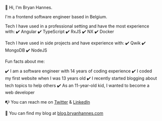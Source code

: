 👋 Hi, I'm Bryan Hannes.

I'm a frontend software engineer based in Belgium. 

Tech I have used in a professional setting and have the most experience with:
✔️ Angular
✔️ TypeScript
✔️ RxJS
✔️ NX
✔️ Docker

Tech I have used in side projects and have experience with:
✔️ Qwik
✔️ MongoDB
✔️ NodeJS

Fun facts about me:

✔️ I am a software engineer with 14 years of coding experience
✔️ I coded my first website when I was 13 years old
✔️ I recently started blogging about tech topics to help others
✔️ As an 11-year-old kid, I wanted to become a web developer


📭 You can reach me on <a href="https://twitter.com/BryanHannes" target="_blank">Twitter</a> & <a href="https://www.linkedin.com/in/bryan-hannes/" target="_blank">LinkedIn</a>

📑 You can find my blog at <a href="https://blog.bryanhannes.com/" target="_blank">blog.bryanhannes.com</a>
